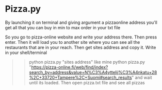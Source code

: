 # Pizza.py
By launching it on terminal and giving argument a pizzaonline address you'll get all that you can buy in min to max order in your txt file

So you go to pizza-online website and write your address there. Then press enter. Then it will load you to another site where you can see all the restaurants that are in your reach. Then get sites address and copy it. Write in your shell/terminal
>>python pizza.py "sites address"
like mine
>>python pizza.py "https://pizza-online.fi/web/find/index?search_by=address&value=N%C3%A4yttelij%C3%A4nkatu+28%2C+33720+Tampere%2C+Suomi#search_results"
and wait until its loaded. Then open pizza.txt file and see all pizzas
